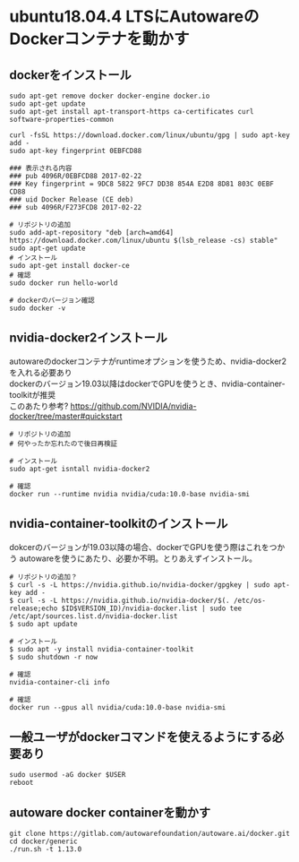 # ubuntu18.04.4 LTSにAutowareのDockerコンテナを動かす

## dockerをインストール
```
sudo apt-get remove docker docker-engine docker.io
sudo apt-get update
sudo apt-get install apt-transport-https ca-certificates curl software-properties-common

curl -fsSL https://download.docker.com/linux/ubuntu/gpg | sudo apt-key add -
sudo apt-key fingerprint 0EBFCD88

### 表示される内容
### pub 4096R/0EBFCD88 2017-02-22
### Key fingerprint = 9DC8 5822 9FC7 DD38 854A E2D8 8D81 803C 0EBF CD88
### uid Docker Release (CE deb)
### sub 4096R/F273FCD8 2017-02-22

# リポジトリの追加
sudo add-apt-repository "deb [arch=amd64] https://download.docker.com/linux/ubuntu $(lsb_release -cs) stable"
sudo apt-get update
# インストール
sudo apt-get install docker-ce
# 確認
sudo docker run hello-world

# dockerのバージョン確認
sudo docker -v
```

## nvidia-docker2インストール
autowareのdockerコンテナがruntimeオプションを使うため、nvidia-docker2を入れる必要あり  
dockerのバージョン19.03以降はdockerでGPUを使うとき、nvidia-container-toolkitが推奨  
このあたり参考?
https://github.com/NVIDIA/nvidia-docker/tree/master#quickstart
```
# リポジトリの追加
# 何やったか忘れたので後日再検証

# インストール
sudo apt-get isntall nvidia-docker2

# 確認
docker run --runtime nvidia nvidia/cuda:10.0-base nvidia-smi
```

## nvidia-container-toolkitのインストール
dokcerのバージョンが19.03以降の場合、dockerでGPUを使う際はこれをつかう
autowareを使うにあたり、必要か不明。とりあえずインストール。
```
# リポジトリの追加？   
$ curl -s -L https://nvidia.github.io/nvidia-docker/gpgkey | sudo apt-key add -
$ curl -s -L https://nvidia.github.io/nvidia-docker/$(. /etc/os-release;echo $ID$VERSION_ID)/nvidia-docker.list | sudo tee /etc/apt/sources.list.d/nvidia-docker.list
$ sudo apt update

# インストール
$ sudo apt -y install nvidia-container-toolkit
$ sudo shutdown -r now

# 確認
nvidia-container-cli info

# 確認
docker run --gpus all nvidia/cuda:10.0-base nvidia-smi
```

## 一般ユーザがdockerコマンドを使えるようにする必要あり
```
sudo usermod -aG docker $USER
reboot
```

## autoware docker containerを動かす
```
git clone https://gitlab.com/autowarefoundation/autoware.ai/docker.git
cd docker/generic
./run.sh -t 1.13.0
```